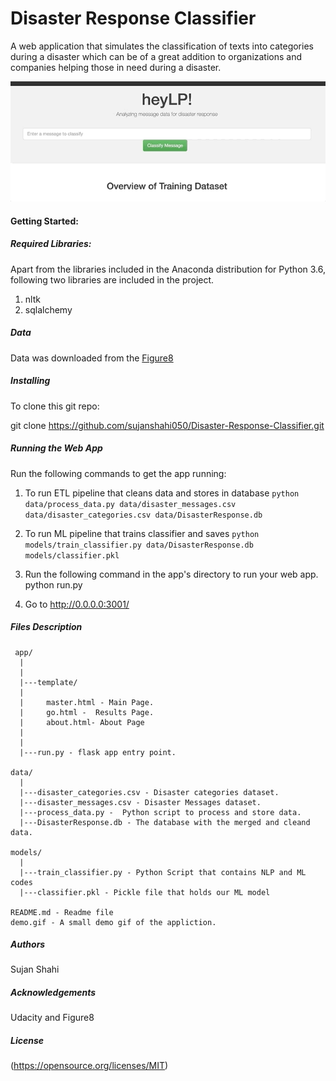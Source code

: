 # Disaster Response Classifier

A web application that simulates the classification of texts into categories during a disaster which can be of a great addition to organizations and companies helping those in need during a disaster.

![](demo.gif)

#### Getting Started:

##### Required Libraries:

Apart from the libraries included in the Anaconda distribution for Python 3.6, following two libraries are included in the project.
1) nltk
2) sqlalchemy

##### Data

Data was downloaded from the [Figure8](https://appen.com/)

##### Installing 
 To clone this git repo:
 
 git clone https://github.com/sujanshahi050/Disaster-Response-Classifier.git

##### Running the Web App

Run the following commands to get the app running:
1) To run ETL pipeline that cleans data and stores in database
        `python data/process_data.py data/disaster_messages.csv data/disaster_categories.csv data/DisasterResponse.db`

2) To run ML pipeline that trains classifier and saves
        `python models/train_classifier.py data/DisasterResponse.db models/classifier.pkl`
        
3) Run the following command in the app's directory to run your web app. python run.py

4) Go to http://0.0.0.0:3001/

##### Files Description

     app/
      |
      |
      |---template/
      |     
      |     master.html - Main Page. 
      |     go.html -  Results Page.
      |     about.html- About Page
      | 
      |
      |---run.py - flask app entry point.

    data/
      |
      |---disaster_categories.csv - Disaster categories dataset.
      |---disaster_messages.csv - Disaster Messages dataset.
      |---process_data.py -  Python script to process and store data.
      |---DisasterResponse.db - The database with the merged and cleand data.

    models/
      |
      |---train_classifier.py - Python Script that contains NLP and ML codes
      |---classifier.pkl - Pickle file that holds our ML model

    README.md - Readme file
    demo.gif - A small demo gif of the appliction.

##### Authors

Sujan Shahi

##### Acknowledgements

Udacity and Figure8


##### License

(https://opensource.org/licenses/MIT)


